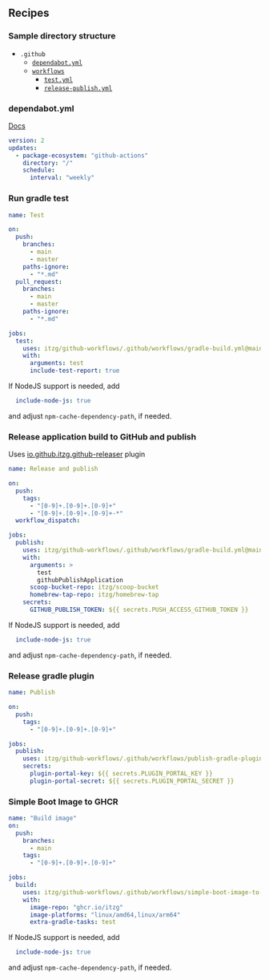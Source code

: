 
## Recipes

### Sample directory structure

- `.github`
  - [`dependabot.yml`](#dependabotyml)
  - [`workflows`](https://docs.github.com/en/actions)
    - [`test.yml`](#run-gradle-test)
    - [`release-publish.yml`](#release-application-build-to-github-and-publish)

### dependabot.yml

[Docs](https://docs.github.com/en/code-security/dependabot/dependabot-version-updates/configuration-options-for-the-dependabot.yml-file)

```yaml
version: 2
updates:
  - package-ecosystem: "github-actions"
    directory: "/"
    schedule:
      interval: "weekly"
```

### Run gradle test

```yaml
name: Test

on:
  push:
    branches:
      - main
      - master
    paths-ignore:
      - "*.md"
  pull_request:
    branches:
      - main
      - master
    paths-ignore:
      - "*.md"

jobs:
  test:
    uses: itzg/github-workflows/.github/workflows/gradle-build.yml@main
    with: 
      arguments: test
      include-test-report: true
```

If NodeJS support is needed, add
```yaml
  include-node-js: true
```
and adjust `npm-cache-dependency-path`, if needed.

### Release application build to GitHub and publish

Uses [io.github.itzg.github-releaser](https://plugins.gradle.org/plugin/io.github.itzg.github-releaser) plugin

```yaml
name: Release and publish

on:
  push:
    tags:
      - "[0-9]+.[0-9]+.[0-9]+"
      - "[0-9]+.[0-9]+.[0-9]+-*"
  workflow_dispatch:

jobs:
  publish:
    uses: itzg/github-workflows/.github/workflows/gradle-build.yml@main
    with:
      arguments: >
        test 
        githubPublishApplication
      scoop-bucket-repo: itzg/scoop-bucket
      homebrew-tap-repo: itzg/homebrew-tap
    secrets:
      GITHUB_PUBLISH_TOKEN: ${{ secrets.PUSH_ACCESS_GITHUB_TOKEN }}
```

If NodeJS support is needed, add
```yaml
  include-node-js: true
```
and adjust `npm-cache-dependency-path`, if needed.

### Release gradle plugin

```yaml
name: Publish

on:
  push:
    tags:
      - "[0-9]+.[0-9]+.[0-9]+"

jobs:
  publish:
    uses: itzg/github-workflows/.github/workflows/publish-gradle-plugin.yml@main
    secrets:
      plugin-portal-key: ${{ secrets.PLUGIN_PORTAL_KEY }}
      plugin-portal-secret: ${{ secrets.PLUGIN_PORTAL_SECRET }}
```

### Simple Boot Image to GHCR

```yaml
name: "Build image"
on:
  push:
    branches:
      - main
    tags:
      - "[0-9]+.[0-9]+.[0-9]+"

jobs:
  build:
    uses: itzg/github-workflows/.github/workflows/simple-boot-image-to-ghcr.yml@main
    with:
      image-repo: "ghcr.io/itzg"
      image-platforms: "linux/amd64,linux/arm64"
      extra-gradle-tasks: test
```

If NodeJS support is needed, add
```yaml
  include-node-js: true
```
and adjust `npm-cache-dependency-path`, if needed.